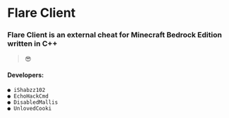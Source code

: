 # Flare Client
### **Flare Client is an external cheat for Minecraft Bedrock Edition written in C++** 
> :sunglasses:

#### Developers:

```
● iShabzz102 
● EchoHackCmd
● DisabledMallis
● UnlovedCooki
```
